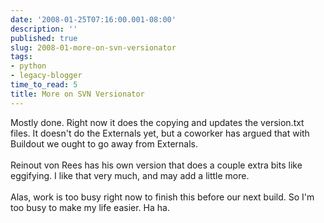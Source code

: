 ```yaml
---
date: '2008-01-25T07:16:00.001-08:00'
description: ''
published: true
slug: 2008-01-more-on-svn-versionator
tags:
- python
- legacy-blogger
time_to_read: 5
title: More on SVN Versionator
---
```


Mostly done.  Right now it does the copying and updates the version.txt files.  It doesn't do the Externals yet, but a coworker has argued that with Buildout we ought to go away from Externals.<br /><br />Reinout von Rees has his own version that does a couple extra bits like eggifying.  I like that very much, and may add a little more.<br /><br />Alas, work is too busy right now to finish this before our next build.  So I'm too busy to make my life easier.  Ha ha.